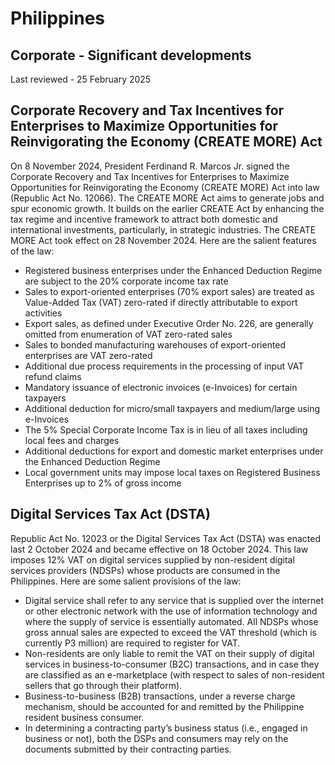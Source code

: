 # Philippines
## Corporate - Significant developments
Last reviewed - 25 February 2025
## Corporate Recovery and Tax Incentives for Enterprises to Maximize Opportunities for Reinvigorating the Economy (CREATE MORE) Act
On 8 November 2024, President Ferdinand R. Marcos Jr. signed the Corporate Recovery and Tax Incentives for Enterprises to Maximize Opportunities for Reinvigorating the Economy (CREATE MORE) Act into law (Republic Act No. 12066). The CREATE MORE Act aims to generate jobs and spur economic growth. It builds on the earlier CREATE Act by enhancing the tax regime and incentive framework to attract both domestic and international investments, particularly, in strategic industries. The CREATE MORE Act took effect on 28 November 2024.
Here are the salient features of the law:
  * Registered business enterprises under the Enhanced Deduction Regime are subject to the 20% corporate income tax rate
  * Sales to export-oriented enterprises (70% export sales) are treated as Value-Added Tax (VAT) zero-rated if directly attributable to export activities
  * Export sales, as defined under Executive Order No. 226, are generally omitted from enumeration of VAT zero-rated sales
  * Sales to bonded manufacturing warehouses of export-oriented enterprises are VAT zero-rated
  * Additional due process requirements in the processing of input VAT refund claims
  * Mandatory issuance of electronic invoices (e-Invoices) for certain taxpayers
  * Additional deduction for micro/small taxpayers and medium/large using e-Invoices
  * The 5% Special Corporate Income Tax is in lieu of all taxes including local fees and charges
  * Additional deductions for export and domestic market enterprises under the Enhanced Deduction Regime
  * Local government units may impose local taxes on Registered Business Enterprises up to 2% of gross income


## Digital Services Tax Act (DSTA)
Republic Act No. 12023 or the Digital Services Tax Act (DSTA) was enacted last 2 October 2024 and became effective on 18 October 2024. This law imposes 12% VAT on digital services supplied by non-resident digital services providers (NDSPs) whose products are consumed in the Philippines.
Here are some salient provisions of the law:
  * Digital service shall refer to any service that is supplied over the internet or other electronic network with the use of information technology and where the supply of service is essentially automated. All NDSPs whose gross annual sales are expected to exceed the VAT threshold (which is currently P3 million) are required to register for VAT.
  * Non-residents are only liable to remit the VAT on their supply of digital services in business-to-consumer (B2C) transactions, and in case they are classified as an e-marketplace (with respect to sales of non-resident sellers that go through their platform).
  * Business-to-business (B2B) transactions, under a reverse charge mechanism, should be accounted for and remitted by the Philippine resident business consumer.
  * In determining a contracting party’s business status (i.e., engaged in business or not), both the DSPs and consumers may rely on the documents submitted by their contracting parties.


